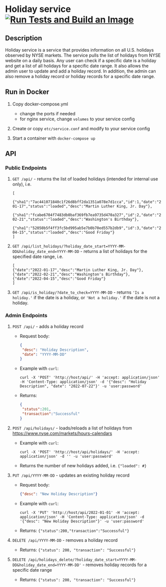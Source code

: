 # Holiday service [![Run Tests and Build an Image](https://github.com/mrnbort/holiday/actions/workflows/ci.yml/badge.svg)](https://github.com/mrnbort/holiday/actions/workflows/ci.yml)

## Description

Holiday service is a service that provides information on all U.S. holidays observed by NYSE markets.
The service pulls the list of holidays from NYSE website on a daily basis.
Any user can check if a specific date is a holiday and get a list of all holidays for a specific date range.
It also allows the admin user to update and add a holiday record. 
In addition, the admin can also remove a holiday record or holiday records for a specific date range.

## Run in Docker

1. Copy docker-compose.yml
    
    - change the ports if needed
    - for nginx service, change `volumes` to your service config

2. Create or copy `etc/service.conf` and modify to your service config
3. Start a container with `docker-compose up`

## API

### Public Endpoints

1. `GET /api/` - returns the list of loaded holidays (intended for internal use only), i.e.
    ```
    [
     {"sha1":"7ac441071840c1f26d8bff2da1351a078e7d1cca","id":1,"date":"2022-01-17","status":"loaded","desc":"Martin Luther King, Jr. Day"},
     {"sha1":"fcabe6704f7483db0baf369fb7ea9735d470a327","id":2,"date":"2022-02-21","status":"loaded","desc":"Washington's Birthday"},
     {"sha1":"52050b5f4ff3fc5bd995ab5e7b0b70ed557b2db9","id":3,"date":"2022-04-15","status":"loaded","desc":"Good Friday"}
    ]
    ```
2. `GET /api/list_holidays/?holiday_date_start=YYYY-MM-DD&holiday_date_end=YYYY-MM-DD` - returns a list of holidays for the specified date range, i.e.
    ```
    [
    {"date":"2022-01-17","desc":"Martin Luther King, Jr. Day"},
    {"date":"2022-02-21","desc":"Washington's Birthday"},
    {"date":"2022-04-15","desc":"Good Friday"}
    ]
    ```
3. `GET /api/is_holiday/?date_to_check=YYYY-MM-DD` - returns `'Is a holiday.'` if the date is a holiday, or `'Not a holiday.'` if the date is not a holiday.

### Admin Endpoints

1. `POST /api/` - adds a holiday record

   - Request body:
       ```json
       {
        "desc": "Holiday Description", 
        "date": "YYYY-MM-DD"
       }
       ```
   - Example with `curl`:
       ```
       curl -X 'POST' 'http://host/api/' -H 'accept: application/json' -H 'Content-Type: application/json' -d '{"desc": "Holiday Description", "date": "2022-07-22"}' -u 'user:password'
       ```
   - Returns: 
       ```json
       {
        "status":201, 
        "transaction":"Successful"
       }
       ```

2. `POST /api/holidays/` - loads/reloads a list of holidays from https://www.nyse.com/markets/hours-calendars

   - Example with `curl`:
       ```
       curl -X 'POST' 'http://host/api/holidays/' -H 'accept: application/json' -d '' -u 'user:password'
       ```

   - Returns the number of new holidays added, i.e. 
   `{"loaded": #}`


3. `PUT /api/YYYY-MM-DD` - updates an existing holiday record

   - Request body:
       ```json
       {"desc": "New Holiday Description"}
       ```
   - Example with `curl`:
       ```
       curl -X 'PUT' 'http://host/api/2022-01-01' -H 'accept: application/json' -H 'Content-Type: application/json' -d '{"desc": "New Holiday Description"}' -u 'user:password'
       ```
   - Returns: `{"status":200,"transaction":"Successful"}`


4. `DELETE /api/YYYY-MM-DD` - removes a holiday record

   - Returns: `{"status": 200, "transaction": "Successful"}`


5. `DELETE /api/holidays_delete/?holiday_date_start=YYYY-MM-DD&holiday_date_end=YYYY-MM-DD'` - removes holiday records for a specific date range

   - Returns: `{"status": 200, "transaction": "Successful"}`
   
